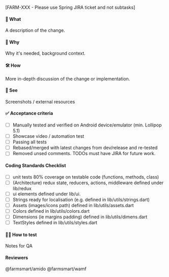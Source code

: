 [FARM-XXX - Please use Spring JIRA ticket and not subtasks]

#### 📲 What

A description of the change.

#### 🤔 Why
		
Why it's needed, background context.
		
#### 🛠 How
		
More in-depth discussion of the change or implementation.

#### 👀 See
		
Screenshots / external resources
		 
#### ✅ Acceptance criteria

- [ ] Manually tested and verified on Android device/emulator (min. Lollipop 5.1)
- [ ] Showcase video / automation test
- [ ] Passing all tests
- [ ] Rebased/merged with latest changes from dev/release and re-tested
- [ ] Removed unsed comments. TODOs must have JIRA for future work.

#### Coding Standards Checklist
- [ ] unit tests 80% coverage on testable code (functions, methods, class)
- [ ] (Architecture) redux state, reducers, actions, middleware defined under lib/redux
- [ ] ui elements defined under lib/ui. 
- [ ] Strings ready for localisation (e.g. defined in lib/utils/strings.dart)
- [ ] Assets (images/icons path) defined in lib/utils/assets.dart
- [ ] Colors defined in lib/utils/colors.dart
- [ ] Dimensions (ie margins padding) defined in lib/utils/dimens.dart
- [ ] TextStyles defined in lib/utils/styles.dart

#### 🕵️‍♂️ How to test

Notes for QA

#### Reviewers

@farmsmart/amido @farmsmart/wamf
